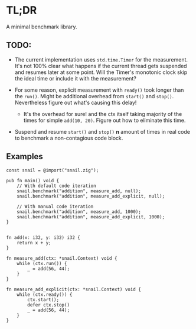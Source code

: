 # TL;DR

A minimal benchmark library.

## TODO:

- The current implementation uses `std.time.Timer` for the measurement. It's not 100% clear what happens if the current thread gets suspended and resumes later at some point. Will the Timer's monotonic clock skip the ideal time or include it with the measurement?

- For some reason, explicit measurement with `ready()` took longer than the `run()`. Might be additional overhead from `start()` and `stop()`. Nevertheless figure out what's causing this delay! 
    - It's the overhead for sure! and the ctx itself taking majority of the times for simple `add(10, 20)`. Figure out how to eliminate this time.

- Suspend and resume `start()` and `stop()` **n** amount of times in real code to benchmark a non-contagious code block.

## Examples

```zig
const snail = @import("snail.zig");

pub fn main() void {
    // With default code iteration
    snail.benchmark("addition", measure_add, null);
    snail.benchmark("addition", measure_add_explicit, null);

    // With manual code iteration
    snail.benchmark("addition", measure_add, 1000);
    snail.benchmark("addition", measure_add_explicit, 1000);
}


fn add(x: i32, y: i32) i32 {
    return x + y;
}

fn measure_add(ctx: *snail.Context) void {
    while (ctx.run()) {
        _ = add(56, 44);
    }
}

fn measure_add_explicit(ctx: *snail.Context) void {
    while (ctx.ready()) {
        ctx.start();
        defer ctx.stop()
        _ = add(56, 44);
    }
}
```
